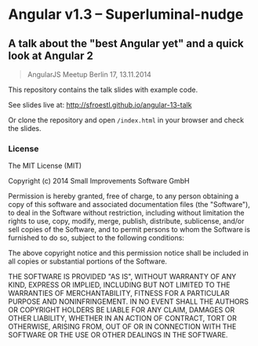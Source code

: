 # Angular v1.3 – Superluminal-nudge
## A talk about the "best Angular yet" and a quick look at Angular 2

> AngularJS Meetup Berlin 17, 13.11.2014

This repository contains the talk slides with example code.

See slides live at: http://sfroestl.github.io/angular-13-talk

Or clone the repository and open `/index.html` in your browser and check the slides.

### License

The MIT License (MIT)

Copyright (c) 2014 Small Improvements Software GmbH

Permission is hereby granted, free of charge, to any person obtaining a copy
of this software and associated documentation files (the "Software"), to deal
in the Software without restriction, including without limitation the rights
to use, copy, modify, merge, publish, distribute, sublicense, and/or sell
copies of the Software, and to permit persons to whom the Software is
furnished to do so, subject to the following conditions:

The above copyright notice and this permission notice shall be included in
all copies or substantial portions of the Software.

THE SOFTWARE IS PROVIDED "AS IS", WITHOUT WARRANTY OF ANY KIND, EXPRESS OR
IMPLIED, INCLUDING BUT NOT LIMITED TO THE WARRANTIES OF MERCHANTABILITY,
FITNESS FOR A PARTICULAR PURPOSE AND NONINFRINGEMENT. IN NO EVENT SHALL THE
AUTHORS OR COPYRIGHT HOLDERS BE LIABLE FOR ANY CLAIM, DAMAGES OR OTHER
LIABILITY, WHETHER IN AN ACTION OF CONTRACT, TORT OR OTHERWISE, ARISING FROM,
OUT OF OR IN CONNECTION WITH THE SOFTWARE OR THE USE OR OTHER DEALINGS IN
THE SOFTWARE.